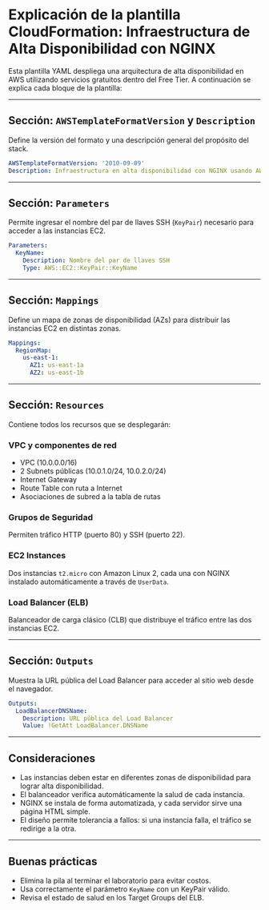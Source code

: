 
# Explicación de la plantilla CloudFormation: Infraestructura de Alta Disponibilidad con NGINX

Esta plantilla YAML despliega una arquitectura de alta disponibilidad en AWS utilizando servicios gratuitos dentro del Free Tier. A continuación se explica cada bloque de la plantilla:

---

##  Sección: `AWSTemplateFormatVersion` y `Description`
Define la versión del formato y una descripción general del propósito del stack.

```yaml
AWSTemplateFormatVersion: '2010-09-09'
Description: Infraestructura en alta disponibilidad con NGINX usando AWS CloudFormation
```

---

##  Sección: `Parameters`
Permite ingresar el nombre del par de llaves SSH (`KeyPair`) necesario para acceder a las instancias EC2.

```yaml
Parameters:
  KeyName:
    Description: Nombre del par de llaves SSH
    Type: AWS::EC2::KeyPair::KeyName
```

---

## Sección: `Mappings`
Define un mapa de zonas de disponibilidad (AZs) para distribuir las instancias EC2 en distintas zonas.

```yaml
Mappings:
  RegionMap:
    us-east-1:
      AZ1: us-east-1a
      AZ2: us-east-1b
```

---

## Sección: `Resources`
Contiene todos los recursos que se desplegarán:

### VPC y componentes de red
- VPC (10.0.0.0/16)
- 2 Subnets públicas (10.0.1.0/24, 10.0.2.0/24)
- Internet Gateway
- Route Table con ruta a Internet
- Asociaciones de subred a la tabla de rutas

### Grupos de Seguridad
Permiten tráfico HTTP (puerto 80) y SSH (puerto 22).

### EC2 Instances
Dos instancias `t2.micro` con Amazon Linux 2, cada una con NGINX instalado automáticamente a través de `UserData`.

### Load Balancer (ELB)
Balanceador de carga clásico (CLB) que distribuye el tráfico entre las dos instancias EC2.

---

##  Sección: `Outputs`
Muestra la URL pública del Load Balancer para acceder al sitio web desde el navegador.

```yaml
Outputs:
  LoadBalancerDNSName:
    Description: URL pública del Load Balancer
    Value: !GetAtt LoadBalancer.DNSName
```

---

## Consideraciones
- Las instancias deben estar en diferentes zonas de disponibilidad para lograr alta disponibilidad.
- El balanceador verifica automáticamente la salud de cada instancia.
- NGINX se instala de forma automatizada, y cada servidor sirve una página HTML simple.
- El diseño permite tolerancia a fallos: si una instancia falla, el tráfico se redirige a la otra.

---

##  Buenas prácticas
- Elimina la pila al terminar el laboratorio para evitar costos.
- Usa correctamente el parámetro `KeyName` con un KeyPair válido.
- Revisa el estado de salud en los Target Groups del ELB.
